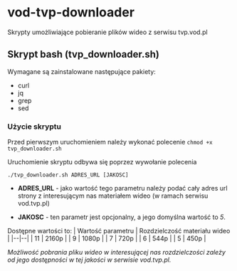 # vod-tvp-downloader
Skrypty umożliwiające pobieranie plików wideo z serwisu tvp.vod.pl

## Skrypt bash (tvp_downloader.sh)
Wymagane są zainstalowane następujące pakiety:
- curl
- jq
- grep
- sed

### Użycie skryptu
Przed pierwszym uruchomieniem należy wykonać polecenie `chmod +x tvp_downloader.sh`

Uruchomienie skryptu odbywa się poprzez wywołanie polecenia

`./tvp_downloader.sh ADRES_URL [JAKOSC]`

- **ADRES_URL** - jako wartość tego parametru należy podać cały adres url strony z interesującym nas materiałem wideo (w ramach serwisu vod.tvp.pl)

- **JAKOSC** - ten parametr jest opcjonalny, a jego domyślna wartość to _5_. 

Dostępne wartości to:
| Wartość parametru | Rozdzielczość materiału wideo |
|--|--|
| 11 | 2160p |
| 9 | 1080p |
| 7 | 720p |
| 6 | 544p |
| 5 | 450p |

_Możliwość pobrania pliku wideo w interesującej nas rozdzielczości zależy od jego dostępności w tej jakości w serwisie vod.tvp.pl._
